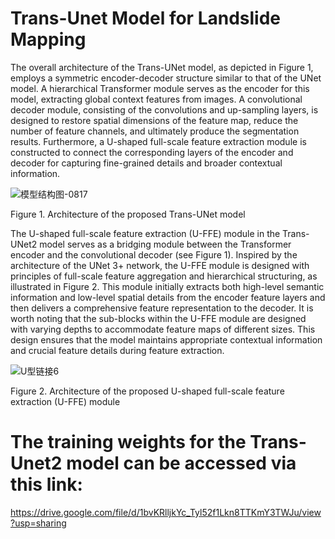 # Trans-Unet Model for Landslide Mapping
The overall architecture of the Trans-UNet model, as depicted in Figure 1, employs a symmetric encoder-decoder structure similar to that of the UNet model. A hierarchical Transformer module serves as the encoder for this model, extracting global context features from images. A convolutional decoder module, consisting of the convolutions and up-sampling layers, is designed to restore spatial dimensions of the feature map, reduce the number of feature channels, and ultimately produce the segmentation results. Furthermore, a U-shaped full-scale feature extraction module is constructed to connect the corresponding layers of the encoder and decoder for capturing fine-grained details and broader contextual information. 

![模型结构图-0817](https://github.com/user-attachments/assets/ece2293f-19d5-426a-9c91-5a22c3e53e59)
                                                                     
Figure 1. Architecture of the proposed Trans-UNet model

The U-shaped full-scale feature extraction (U-FFE) module in the Trans-UNet2 model serves as a bridging module between the Transformer encoder and the convolutional decoder (see Figure 1). Inspired by the architecture of the UNet 3+ network, the U-FFE module is designed with principles of full-scale feature aggregation and hierarchical structuring, as illustrated in Figure 2. This module initially extracts both high-level semantic information and low-level spatial details from the encoder feature layers and then delivers a comprehensive feature representation to the decoder. It is worth noting that the sub-blocks within the U-FFE module are designed with varying depths to accommodate feature maps of different sizes. This design ensures that the model maintains appropriate contextual information and crucial feature details during feature extraction.

![U型链接6](https://github.com/user-attachments/assets/0320f898-a862-4a7a-9cd0-b18657839f86)

Figure 2. Architecture of the proposed U-shaped full-scale feature extraction (U-FFE) module

# The training weights for the Trans-Unet2 model can be accessed via this link:
https://drive.google.com/file/d/1bvKRlljkYc_Tyl52f1Lkn8TTKmY3TWJu/view?usp=sharing
